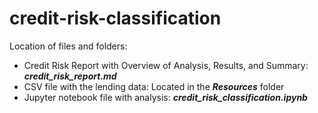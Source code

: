 # credit-risk-classification

Location of files and folders:
- Credit Risk Report with Overview of Analysis, Results, and Summary: ***credit_risk_report.md***
- CSV file with the lending data: Located in the ***Resources*** folder
- Jupyter notebook file with analysis: ***credit_risk_classification.ipynb***
